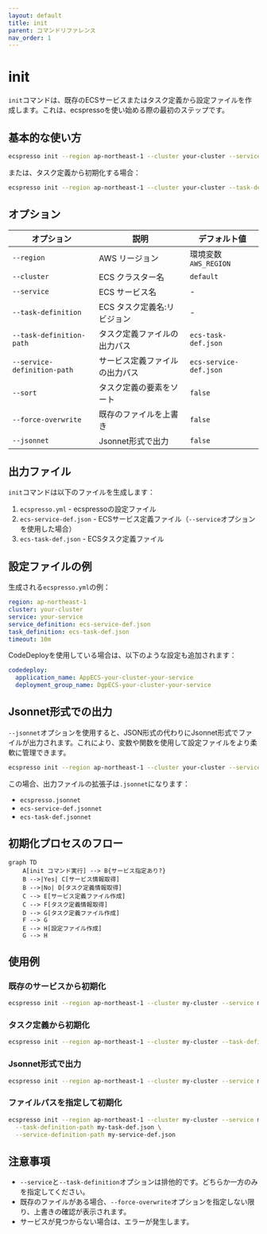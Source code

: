 ```yaml
---
layout: default
title: init
parent: コマンドリファレンス
nav_order: 1
---
```


# init

`init`コマンドは、既存のECSサービスまたはタスク定義から設定ファイルを作成します。これは、ecspressoを使い始める際の最初のステップです。

## 基本的な使い方

```bash
ecspresso init --region ap-northeast-1 --cluster your-cluster --service your-service
```

または、タスク定義から初期化する場合：

```bash
ecspresso init --region ap-northeast-1 --cluster your-cluster --task-definition your-task-definition:1
```

## オプション

| オプション | 説明 | デフォルト値 |
|------------|------|------------|
| `--region` | AWS リージョン | 環境変数 `AWS_REGION` |
| `--cluster` | ECS クラスター名 | `default` |
| `--service` | ECS サービス名 | - |
| `--task-definition` | ECS タスク定義名:リビジョン | - |
| `--task-definition-path` | タスク定義ファイルの出力パス | `ecs-task-def.json` |
| `--service-definition-path` | サービス定義ファイルの出力パス | `ecs-service-def.json` |
| `--sort` | タスク定義の要素をソート | `false` |
| `--force-overwrite` | 既存のファイルを上書き | `false` |
| `--jsonnet` | Jsonnet形式で出力 | `false` |

## 出力ファイル

`init`コマンドは以下のファイルを生成します：

1. `ecspresso.yml` - ecspressoの設定ファイル
2. `ecs-service-def.json` - ECSサービス定義ファイル（`--service`オプションを使用した場合）
3. `ecs-task-def.json` - ECSタスク定義ファイル

## 設定ファイルの例

生成される`ecspresso.yml`の例：

```yaml
region: ap-northeast-1
cluster: your-cluster
service: your-service
service_definition: ecs-service-def.json
task_definition: ecs-task-def.json
timeout: 10m
```

CodeDeployを使用している場合は、以下のような設定も追加されます：

```yaml
codedeploy:
  application_name: AppECS-your-cluster-your-service
  deployment_group_name: DgpECS-your-cluster-your-service
```

## Jsonnet形式での出力

`--jsonnet`オプションを使用すると、JSON形式の代わりにJsonnet形式でファイルが出力されます。これにより、変数や関数を使用して設定ファイルをより柔軟に管理できます。

```bash
ecspresso init --region ap-northeast-1 --cluster your-cluster --service your-service --jsonnet
```

この場合、出力ファイルの拡張子は`.jsonnet`になります：

- `ecspresso.jsonnet`
- `ecs-service-def.jsonnet`
- `ecs-task-def.jsonnet`

## 初期化プロセスのフロー

```mermaid
graph TD
    A[init コマンド実行] --> B{サービス指定あり?}
    B -->|Yes| C[サービス情報取得]
    B -->|No| D[タスク定義情報取得]
    C --> E[サービス定義ファイル作成]
    C --> F[タスク定義情報取得]
    D --> G[タスク定義ファイル作成]
    F --> G
    E --> H[設定ファイル作成]
    G --> H
```

## 使用例

### 既存のサービスから初期化

```bash
ecspresso init --region ap-northeast-1 --cluster my-cluster --service my-service
```

### タスク定義から初期化

```bash
ecspresso init --region ap-northeast-1 --cluster my-cluster --task-definition my-task:3
```

### Jsonnet形式で出力

```bash
ecspresso init --region ap-northeast-1 --cluster my-cluster --service my-service --jsonnet
```

### ファイルパスを指定して初期化

```bash
ecspresso init --region ap-northeast-1 --cluster my-cluster --service my-service \
  --task-definition-path my-task-def.json \
  --service-definition-path my-service-def.json
```

## 注意事項

- `--service`と`--task-definition`オプションは排他的です。どちらか一方のみを指定してください。
- 既存のファイルがある場合、`--force-overwrite`オプションを指定しない限り、上書きの確認が表示されます。
- サービスが見つからない場合は、エラーが発生します。
